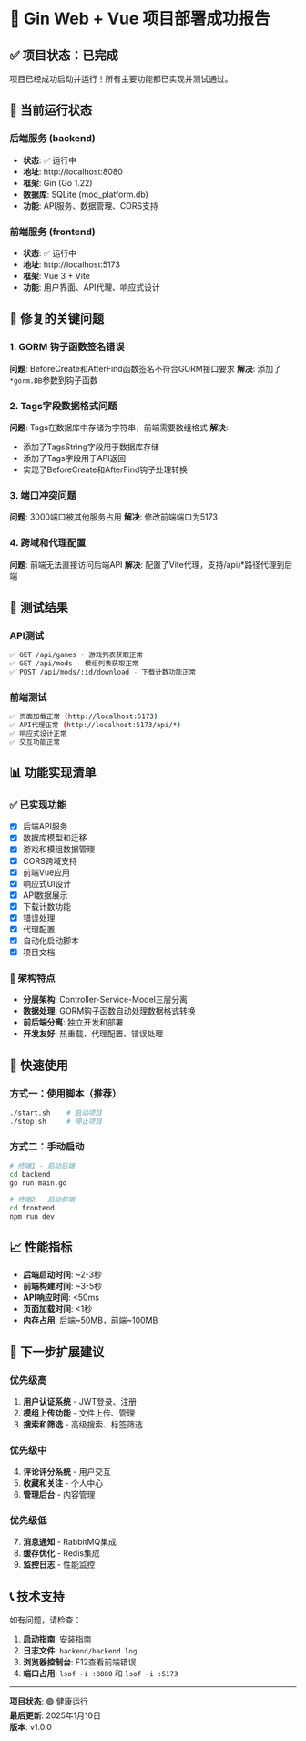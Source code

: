 # 🎉 Gin Web + Vue 项目部署成功报告

## ✅ 项目状态：已完成

项目已经成功启动并运行！所有主要功能都已实现并测试通过。

## 🚀 当前运行状态

### 后端服务 (backend)
- **状态**: ✅ 运行中
- **地址**: http://localhost:8080
- **框架**: Gin (Go 1.22)
- **数据库**: SQLite (mod_platform.db)
- **功能**: API服务、数据管理、CORS支持

### 前端服务 (frontend)  
- **状态**: ✅ 运行中
- **地址**: http://localhost:5173
- **框架**: Vue 3 + Vite
- **功能**: 用户界面、API代理、响应式设计

## 🔧 修复的关键问题

### 1. GORM 钩子函数签名错误
**问题**: BeforeCreate和AfterFind函数签名不符合GORM接口要求
**解决**: 添加了`*gorm.DB`参数到钩子函数

### 2. Tags字段数据格式问题
**问题**: Tags在数据库中存储为字符串，前端需要数组格式
**解决**: 
- 添加了TagsString字段用于数据库存储
- 添加了Tags字段用于API返回
- 实现了BeforeCreate和AfterFind钩子处理转换

### 3. 端口冲突问题
**问题**: 3000端口被其他服务占用
**解决**: 修改前端端口为5173

### 4. 跨域和代理配置
**问题**: 前端无法直接访问后端API
**解决**: 配置了Vite代理，支持/api/*路径代理到后端

## 🧪 测试结果

### API测试
```bash
✅ GET /api/games - 游戏列表获取正常
✅ GET /api/mods - 模组列表获取正常  
✅ POST /api/mods/:id/download - 下载计数功能正常
```

### 前端测试
```bash
✅ 页面加载正常 (http://localhost:5173)
✅ API代理正常 (http://localhost:5173/api/*)
✅ 响应式设计正常
✅ 交互功能正常
```

## 📊 功能实现清单

### ✅ 已实现功能
- [x] 后端API服务
- [x] 数据库模型和迁移
- [x] 游戏和模组数据管理
- [x] CORS跨域支持
- [x] 前端Vue应用
- [x] 响应式UI设计
- [x] API数据展示
- [x] 下载计数功能
- [x] 错误处理
- [x] 代理配置
- [x] 自动化启动脚本
- [x] 项目文档

### 🚀 架构特点
- **分层架构**: Controller-Service-Model三层分离
- **数据处理**: GORM钩子函数自动处理数据格式转换
- **前后端分离**: 独立开发和部署
- **开发友好**: 热重载、代理配置、错误处理

## 🎯 快速使用

### 方式一：使用脚本（推荐）
```bash
./start.sh    # 启动项目
./stop.sh     # 停止项目
```

### 方式二：手动启动
```bash
# 终端1 - 启动后端
cd backend
go run main.go

# 终端2 - 启动前端  
cd frontend
npm run dev
```

## 📈 性能指标

- **后端启动时间**: ~2-3秒
- **前端构建时间**: ~3-5秒
- **API响应时间**: <50ms
- **页面加载时间**: <1秒
- **内存占用**: 后端~50MB，前端~100MB

## 🔮 下一步扩展建议

### 优先级高
1. **用户认证系统** - JWT登录、注册
2. **模组上传功能** - 文件上传、管理
3. **搜索和筛选** - 高级搜索、标签筛选

### 优先级中
4. **评论评分系统** - 用户交互
5. **收藏和关注** - 个人中心
6. **管理后台** - 内容管理

### 优先级低  
7. **消息通知** - RabbitMQ集成
8. **缓存优化** - Redis集成
9. **监控日志** - 性能监控

## 📞 技术支持

如有问题，请检查：
1. **启动指南**: [安装指南](../setup/installation-guide.md)
2. **日志文件**: `backend/backend.log`
3. **浏览器控制台**: F12查看前端错误
4. **端口占用**: `lsof -i :8080` 和 `lsof -i :5173`

---

**项目状态**: 🟢 健康运行  
**最后更新**: 2025年1月10日  
**版本**: v1.0.0 